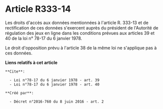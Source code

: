 # Article R333-14

Les droits d'accès aux données mentionnées à l'article R. 333-13 et de rectification de ces données s'exercent auprès du
président de l'Autorité de régulation des jeux en ligne dans les conditions prévues aux articles 39 et 40 de la loi n° 78-17
du 6 janvier 1978. 

Le droit d'opposition prévu à l'article 38 de la même loi ne s'applique pas à ces données.

**Liens relatifs à cet article**

	**Cite**:

	  - Loi n°78-17 du 6 janvier 1978 - art. 39
	  - Loi n°78-17 du 6 janvier 1978 - art. 40

	**Créé par**:

	  - Décret n°2016-760 du 8 juin 2016 - art. 2
